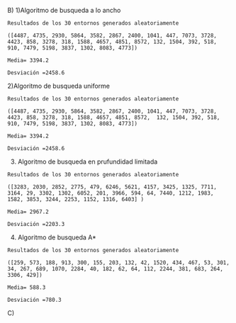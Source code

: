 B) 
  1)Algoritmo de busqueda a lo ancho 
  
    Resultados de los 30 entornos generados aleatoriamente
    
    ([4487, 4735, 2930, 5864, 3582, 2867, 2400, 1041, 447, 7073, 3728, 4423, 858, 3278, 318, 1588, 4657, 4851, 8572, 132, 1504, 392, 518, 910, 7479, 5198, 3837, 1302, 8083, 4773])
   
    Media= 3394.2
    
    Desviación =2458.6
    
  2)Algoritmo de busqueda uniforme
         
    
    Resultados de los 30 entornos generados aleatoriamente
    
    ([4487, 4735, 2930, 5864, 3582, 2867, 2400, 1041, 447, 7073, 3728, 4423, 858, 3278, 318, 1588, 4657, 4851, 8572,  132, 1504, 392, 518, 910, 7479, 5198, 3837, 1302, 8083, 4773])
   
    Media= 3394.2
    
    Desviación =2458.6  
  3) Algoritmo de busqueda en prufundidad limitada
  
    Resultados de los 30 entornos generados aleatoriamente
    
    ([3283, 2030, 2852, 2775, 479, 6246, 5621, 4157, 3425, 1325, 7711, 3164, 29, 3302, 1302, 6052, 201, 3966, 594, 64, 7440, 1212, 1983, 1582, 3853, 3244, 2253, 1152, 1316, 6403] )
    
    Media= 2967.2
    
    Desviación =2203.3   
    
  4) Algoritmo de busqueda A* 
  
    Resultados de los 30 entornos generados aleatoriamente
    
    ([259, 573, 188, 913, 300, 155, 203, 132, 42, 1520, 434, 467, 53, 301, 34, 267, 689, 1070, 2284, 40, 182, 62, 64, 112, 2244, 381, 683, 264, 3306, 429])
    
    Media= 588.3
    
    Desviación =780.3  
    
C) 
